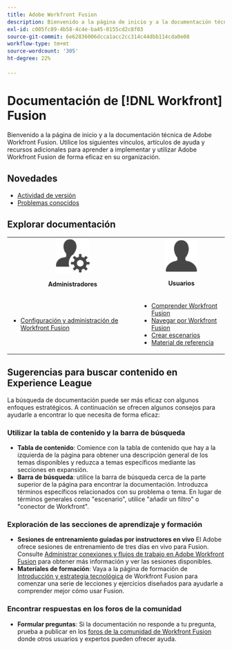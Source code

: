 ```yaml
---
title: Adobe Workfront Fusion
description: Bienvenido a la página de inicio y a la documentación técnica de Adobe Workfront Fusion. Utilice los siguientes vínculos, artículos de ayuda y recursos adicionales para aprender a implementar y utilizar Adobe Workfront Fusion de forma eficaz en su organización.
exl-id: c005fc89-4b58-4c4e-ba45-0155cd2c8f03
source-git-commit: 6e62836006dcca1acc2cc314c44dbb114cda0e08
workflow-type: tm+mt
source-wordcount: '305'
ht-degree: 22%

---
```


# Documentación de [!DNL Workfront] Fusion

Bienvenido a la página de inicio y a la documentación técnica de Adobe Workfront Fusion. Utilice los siguientes vínculos, artículos de ayuda y recursos adicionales para aprender a implementar y utilizar Adobe Workfront Fusion de forma eficaz en su organización.

## Novedades

* [Actividad de versión](/help/workfront-fusion/fusion-product-releases/fusion-release-activity.md)
* [Problemas conocidos](https://experienceleague.adobe.com/es/docs/workfront-known-issues/issues/fusion/workfrontfusion)

## Explorar documentación

<table>

<tr>
    <td style="text-align: center;"><img src="assets/admin-icon.png" style="width: 80px; height: 80px;"><p><b>Administradores</b></p></td>
    <td style="text-align: center;"><img src="assets/users-icon.png" style="width: 75px; height: 75px;"><p><b>Usuarios</b></p></td>
  </tr>
  <tr>
    <td>
    <ul>
    <li><a href="/help/workfront-fusion/set-up-and-manage-workfront-fusion/set-up-and-manage-workfront-fusion-toc.md">Configuración y administración de Workfront Fusion</a></li>
    </ul>
 </td>
    <td>
        <ul>
        <li><a href="/help/workfront-fusion/get-started-with-fusion/understand-fusion/understand-fusion-toc.md">Comprender Workfront Fusion</a></li>
        <li><a href="/help/workfront-fusion/get-started-with-fusion/navigate-fusion/navigate-workfront-fusion.md">Navegar por Workfront Fusion</a></li>
        <li><a href="/help/workfront-fusion/create-scenarios/create-scenarios-toc.md">Crear escenarios</a></li>
        <li><a href="/help/workfront-fusion/references/references-toc.md">Material de referencia</a></li>
        </ul>
    </td>
  </tr>
</table>

## Sugerencias para buscar contenido en Experience League

La búsqueda de documentación puede ser más eficaz con algunos enfoques estratégicos. A continuación se ofrecen algunos consejos para ayudarle a encontrar lo que necesita de forma eficaz:

### Utilizar la tabla de contenido y la barra de búsqueda

* **Tabla de contenido**: Comience con la tabla de contenido que hay a la izquierda de la página para obtener una descripción general de los temas disponibles y reduzca a temas específicos mediante las secciones en expansión.
* **Barra de búsqueda**: utilice la barra de búsqueda cerca de la parte superior de la página para encontrar la documentación. Introduzca términos específicos relacionados con su problema o tema. En lugar de términos generales como &quot;escenario&quot;, utilice &quot;añadir un filtro&quot; o &quot;conector de Workfront&quot;.

### Exploración de las secciones de aprendizaje y formación

* **Sesiones de entrenamiento guiadas por instructores en vivo** El Adobe ofrece sesiones de entrenamiento de tres días en vivo para Fusion. Consulte [Administrar conexiones y flujos de trabajo en Adobe Workfront Fusion](https://learning.adobe.com/courses/adobe_workfront/cours000000000098121.html) para obtener más información y ver las sesiones disponibles.
* **Materiales de formación**: Vaya a la página de formación de [Introducción y estrategia tecnológica](https://experienceleague.adobe.com/es/docs/workfront-learn/tutorials-workfront/fusion/welcome-to-workfront-fusion/introduction-and-tech-strategy) de Workfront Fusion para comenzar una serie de lecciones y ejercicios diseñados para ayudarle a comprender mejor cómo usar Fusion.

### Encontrar respuestas en los foros de la comunidad

* **Formular preguntas**: Si la documentación no responde a tu pregunta, prueba a publicar en los [foros de la comunidad de Workfront Fusion](https://experienceleaguecommunities.adobe.com/t5/workfront-fusion/ct-p/workfront-fusion-2?profile.language=es) donde otros usuarios y expertos pueden ofrecer ayuda.
